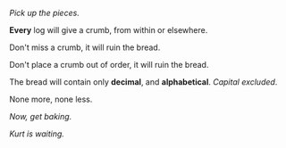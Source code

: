 *Pick up the pieces.*

**Every** log will give a crumb, from within or elsewhere.

Don't miss a crumb, it will ruin the bread.

Don't place a crumb out of order, it will ruin the bread.

The bread will contain only **decimal**, and **alphabetical**. *Capital excluded*.

None more, none less.

*Now, get baking.*

*Kurt is waiting.*
